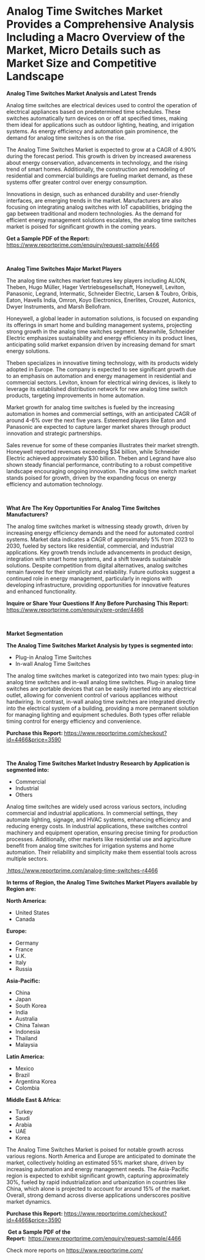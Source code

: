 <p><h1>Analog Time Switches Market Provides a Comprehensive Analysis Including a Macro Overview of the Market, Micro Details such as Market Size and Competitive Landscape</h1></p><p><strong>Analog Time Switches Market Analysis and Latest Trends</strong></p>
<p><p>Analog time switches are electrical devices used to control the operation of electrical appliances based on predetermined time schedules. These switches automatically turn devices on or off at specified times, making them ideal for applications such as outdoor lighting, heating, and irrigation systems. As energy efficiency and automation gain prominence, the demand for analog time switches is on the rise. </p><p>The Analog Time Switches Market is expected to grow at a CAGR of 4.90% during the forecast period. This growth is driven by increased awareness about energy conservation, advancements in technology, and the rising trend of smart homes. Additionally, the construction and remodeling of residential and commercial buildings are fueling market demand, as these systems offer greater control over energy consumption. </p><p>Innovations in design, such as enhanced durability and user-friendly interfaces, are emerging trends in the market. Manufacturers are also focusing on integrating analog switches with IoT capabilities, bridging the gap between traditional and modern technologies. As the demand for efficient energy management solutions escalates, the analog time switches market is poised for significant growth in the coming years.</p></p>
<p><strong>Get a Sample PDF of the Report:&nbsp;</strong> <a href="https://www.reportprime.com/enquiry/request-sample/4466?utm_campaign=3037&utm_medium=2&utm_source=Github&utm_content=ia&utm_term=19032025&utm_id=analog-time-switches">https://www.reportprime.com/enquiry/request-sample/4466</a></p>
<p>&nbsp;</p>
<p><strong>Analog Time Switches Major Market Players</strong></p>
<p><p>The analog time switches market features key players including ALION, Theben, Hugo Müller, Hager Vertriebsgesellschaft, Honeywell, Leviton, Panasonic, Legrand, Intermatic, Schneider Electric, Larsen & Toubro, Oribis, Eaton, Havells India, Omron, Koyo Electronics, Enerlites, Crouzet, Autonics, Dwyer Instruments, and Marsh Bellofram. </p><p>Honeywell, a global leader in automation solutions, is focused on expanding its offerings in smart home and building management systems, projecting strong growth in the analog time switches segment. Meanwhile, Schneider Electric emphasizes sustainability and energy efficiency in its product lines, anticipating solid market expansion driven by increasing demand for smart energy solutions.</p><p>Theben specializes in innovative timing technology, with its products widely adopted in Europe. The company is expected to see significant growth due to an emphasis on automation and energy management in residential and commercial sectors. Leviton, known for electrical wiring devices, is likely to leverage its established distribution network for new analog time switch products, targeting improvements in home automation.</p><p>Market growth for analog time switches is fueled by the increasing automation in homes and commercial settings, with an anticipated CAGR of around 4-6% over the next five years. Esteemed players like Eaton and Panasonic are expected to capture larger market shares through product innovation and strategic partnerships.</p><p>Sales revenue for some of these companies illustrates their market strength. Honeywell reported revenues exceeding $34 billion, while Schneider Electric achieved approximately $30 billion. Theben and Legrand have also shown steady financial performance, contributing to a robust competitive landscape encouraging ongoing innovation. The analog time switch market stands poised for growth, driven by the expanding focus on energy efficiency and automation technology.</p></p>
<p>&nbsp;</p>
<p><strong>What Are The Key Opportunities For Analog Time Switches Manufacturers?</strong></p>
<p><p>The analog time switches market is witnessing steady growth, driven by increasing energy efficiency demands and the need for automated control systems. Market data indicates a CAGR of approximately 5% from 2023 to 2030, fueled by sectors like residential, commercial, and industrial applications. Key growth trends include advancements in product design, integration with smart home systems, and a shift towards sustainable solutions. Despite competition from digital alternatives, analog switches remain favored for their simplicity and reliability. Future outlooks suggest a continued role in energy management, particularly in regions with developing infrastructure, providing opportunities for innovative features and enhanced functionality.</p></p>
<p><strong>Inquire or Share Your Questions If Any Before Purchasing This Report:</strong> <a href="https://www.reportprime.com/enquiry/pre-order/4466?utm_campaign=3037&utm_medium=2&utm_source=Github&utm_content=ia&utm_term=19032025&utm_id=analog-time-switches">https://www.reportprime.com/enquiry/pre-order/4466</a></p>
<p>&nbsp;</p>
<p><strong>Market Segmentation</strong></p>
<p><strong>The Analog Time Switches Market Analysis by types is segmented into:</strong></p>
<p><ul><li>Plug-in Analog Time Switches</li><li>In-wall Analog Time Switches</li></ul></p>
<p><p>The analog time switches market is categorized into two main types: plug-in analog time switches and in-wall analog time switches. Plug-in analog time switches are portable devices that can be easily inserted into any electrical outlet, allowing for convenient control of various appliances without hardwiring. In contrast, in-wall analog time switches are integrated directly into the electrical system of a building, providing a more permanent solution for managing lighting and equipment schedules. Both types offer reliable timing control for energy efficiency and convenience.</p></p>
<p><strong>Purchase this Report:&nbsp;</strong><a href="https://www.reportprime.com/checkout?id=4466&price=3590&utm_campaign=3037&utm_medium=2&utm_source=Github&utm_content=ia&utm_term=19032025&utm_id=analog-time-switches">https://www.reportprime.com/checkout?id=4466&price=3590</a></p>
<p>&nbsp;</p>
<p><strong>The Analog Time Switches Market Industry Research by Application is segmented into:</strong></p>
<p><ul><li>Commercial</li><li>Industrial</li><li>Others</li></ul></p>
<p><p>Analog time switches are widely used across various sectors, including commercial and industrial applications. In commercial settings, they automate lighting, signage, and HVAC systems, enhancing efficiency and reducing energy costs. In industrial applications, these switches control machinery and equipment operation, ensuring precise timing for production processes. Additionally, other markets like residential use and agriculture benefit from analog time switches for irrigation systems and home automation. Their reliability and simplicity make them essential tools across multiple sectors.</p></p>
<p><a href="https://www.reportprime.com/analog-time-switches-r4466?utm_campaign=3037&utm_medium=2&utm_source=Github&utm_content=ia&utm_term=19032025&utm_id=analog-time-switches">&nbsp;https://www.reportprime.com/analog-time-switches-r4466</a></p>
<p><strong>In terms of Region, the Analog Time Switches Market Players available by Region are:</strong></p>
<p>
    <p> <strong> North America: </strong>
        <ul>
            <li>United States</li>
            <li>Canada</li>
        </ul>
        </p> 
    <p> <strong> Europe: </strong>
        <ul>
            <li>Germany</li>
            <li>France</li>
            <li>U.K.</li>
            <li>Italy</li>
            <li>Russia</li>
        </ul>
        </p> 
    <p> <strong> Asia-Pacific: </strong>
        <ul>
            <li>China</li>
            <li>Japan</li>
            <li>South Korea</li>
            <li>India</li>
            <li>Australia</li>
            <li>China Taiwan</li>
            <li>Indonesia</li>
            <li>Thailand</li>
            <li>Malaysia</li>
        </ul>
        </p> 
    <p> <strong> Latin America: </strong>
        <ul>
            <li>Mexico</li>
            <li>Brazil</li>
            <li>Argentina Korea</li>
            <li>Colombia</li>
        </ul>
        </p> 
    <p> <strong> Middle East & Africa: </strong>
        <ul>
            <li>Turkey</li>
            <li>Saudi</li>
            <li>Arabia</li>
            <li>UAE</li>
            <li>Korea</li>
        </ul>
    </p>
    </p>
<p><p>The Analog Time Switches Market is poised for notable growth across various regions. North America and Europe are anticipated to dominate the market, collectively holding an estimated 55% market share, driven by increasing automation and energy management needs. The Asia-Pacific region is expected to exhibit significant growth, capturing approximately 30%, fueled by rapid industrialization and urbanization in countries like China, which alone is projected to account for around 15% of the market. Overall, strong demand across diverse applications underscores positive market dynamics.</p></p>
<p><strong>Purchase this Report: </strong><a href="https://www.reportprime.com/checkout?id=4466&price=3590&utm_campaign=3037&utm_medium=2&utm_source=Github&utm_content=ia&utm_term=19032025&utm_id=analog-time-switches">https://www.reportprime.com/checkout?id=4466&price=3590</a></p>
<p>&nbsp;<strong>Get a Sample PDF of the Report:&nbsp;&nbsp;</strong><a href="https://www.reportprime.com/enquiry/request-sample/4466?utm_campaign=3037&utm_medium=2&utm_source=Github&utm_content=ia&utm_term=19032025&utm_id=analog-time-switches">https://www.reportprime.com/enquiry/request-sample/4466</a></p>
<p><strong></strong></p>
<p>Check more reports on <a href="https://www.reportprime.com/?utm_campaign=3037&utm_medium=2&utm_source=Github&utm_content=ia&utm_term=19032025&utm_id=analog-time-switches">https://www.reportprime.com/</a></p>